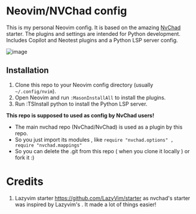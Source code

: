 # Neovim/NVChad config

This is my personal Neovim config. It is based on the amazing [NvChad](nvchad/NvChad) starter.
The plugins and settings are intended for Python development.
Includes Copilot and Neotest plugins and a Python LSP server config.

![image](https://github.com/user-attachments/assets/2bf8de51-4007-4fa4-bdd9-db095ab34144)


## Installation

1. Clone this repo to your Neovim config directory (usually `~/.config/nvim`).
2. Open Neovim and run `:MasonInstallAll` to install the plugins.
3. Run :TSInstall python to install the Python LSP server.


**This repo is supposed to used as config by NvChad users!**

- The main nvchad repo (NvChad/NvChad) is used as a plugin by this repo.
- So you just import its modules , like `require "nvchad.options" , require "nvchad.mappings"`
- So you can delete the .git from this repo ( when you clone it locally ) or fork it :)

# Credits

1) Lazyvim starter https://github.com/LazyVim/starter as nvchad's starter was inspired by Lazyvim's . It made a lot of things easier!
